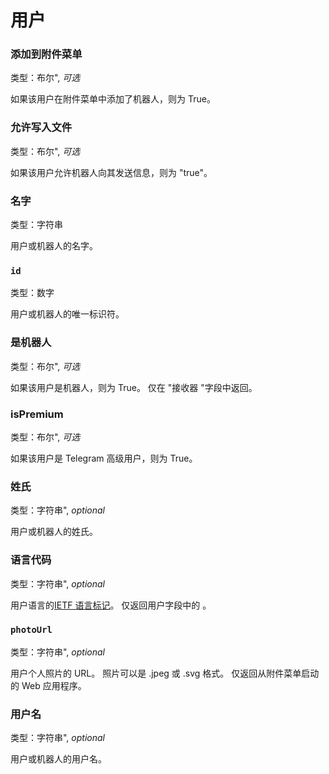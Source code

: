 # 用户

### 添加到附件菜单

类型：布尔", _可选_

如果该用户在附件菜单中添加了机器人，则为 True。

### 允许写入文件

类型：布尔", _可选_

如果该用户允许机器人向其发送信息，则为 "true"。

### 名字

类型：字符串

用户或机器人的名字。

### `id`

类型：数字

用户或机器人的唯一标识符。

### 是机器人

类型：布尔", _可选_

如果该用户是机器人，则为 True。 仅在 "接收器 "字段中返回。

### isPremium

类型：布尔", _可选_

如果该用户是 Telegram 高级用户，则为 True。

### 姓氏

类型：字符串", _optional_

用户或机器人的姓氏。

### 语言代码

类型：字符串", _optional_

用户语言的[IETF 语言标记](https://en.wikipedia.org/wiki/IETF_language_tag)。 仅返回用户字段中的
。

### `photoUrl`

类型：字符串", _optional_

用户个人照片的 URL。 照片可以是 .jpeg 或 .svg 格式。 仅返回从附件菜单启动的 Web
应用程序。

### 用户名

类型：字符串", _optional_

用户或机器人的用户名。
